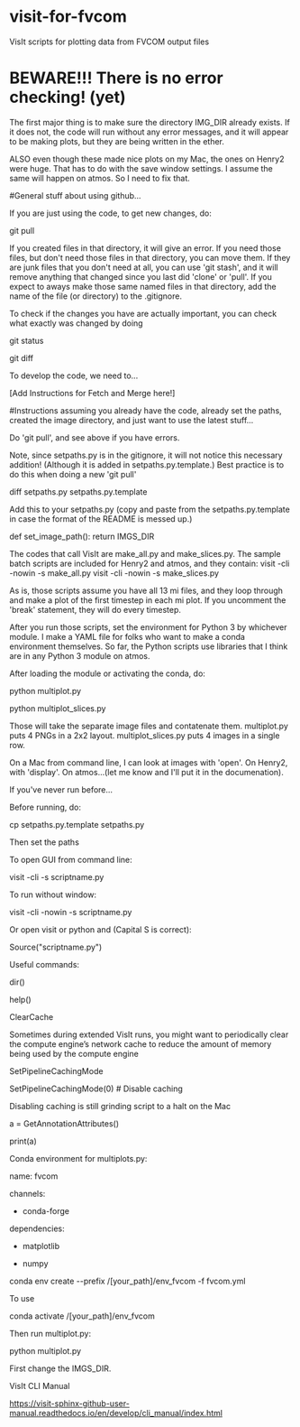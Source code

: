 # visit-for-fvcom
VisIt scripts for plotting data from FVCOM output files

# BEWARE!!!  There is no error checking! (yet)

The first major thing is to make sure the directory IMG_DIR already exists.  If it does not, the code will run without any error messages, and it will appear to be making plots, but they are being written in the ether.

ALSO even though these made nice plots on my Mac, the ones on Henry2 were huge.  That has to do with the save window settings.  I assume the same will happen on atmos.  So I need to fix that.

#General stuff about using github...

If you are just using the code, to get new changes, do:

git pull

If you created files in that directory, it will give an error.  If you need those files, but don't need those files in that directory, you can move them.  If they are junk files that you don't need at all, you can use 'git stash', and it will remove anything that changed since you last did 'clone' or 'pull'.  If you expect to aways make those same named files in that directory, add the name of the file (or directory) to the .gitignore.

To check if the changes you have are actually important, you can check what exactly was changed by doing

git status

git diff

To develop the code, we need to...

[Add Instructions for Fetch and Merge here!]


#Instructions assuming you already have the code, already set the paths, created the image directory, and just want to use the latest stuff...

Do 'git pull', and see above if you have errors.  

Note, since setpaths.py is in the gitignore, it will not notice this necessary addition!  (Although it is added in setpaths.py.template.)  Best practice is to do this when doing a new 'git pull'

diff setpaths.py setpaths.py.template

Add this to your setpaths.py (copy and paste from the setpaths.py.template in case the format of the README is messed up.)

def set_image_path():
    return IMGS_DIR


The codes that call VisIt are make_all.py and make_slices.py.  The sample batch scripts are included for Henry2 and atmos, and they contain:
visit -cli -nowin -s make_all.py
visit -cli -nowin -s make_slices.py

As is, those scripts assume you have all 13 mi files, and they loop through and make a plot of the first timestep in each mi plot.  If you uncomment the 'break' statement, they will do every timestep.

After you run those scripts, set the environment for Python 3 by whichever module.  I make a YAML file for folks who want to make a conda environment themselves.  So far, the Python scripts use libraries that I think are in any Python 3 module on atmos.

After loading the module or activating the conda, do:

python multiplot.py

python multiplot_slices.py

Those will take the separate image files and contatenate them.  multiplot.py puts 4 PNGs in a 2x2 layout.  multiplot_slices.py puts 4 images in a single row.

On a Mac from command line, I can look at images with 'open'.  On Henry2, with 'display'.  On atmos...(let me know and I'll put it in the documenation).

If you've never run before...

Before running, do: 

cp setpaths.py.template setpaths.py

Then set the paths


To open GUI from command line:

visit -cli -s scriptname.py

To run without window:

visit -cli -nowin -s scriptname.py

Or open visit or python and (Capital S is correct):

Source("scriptname.py")

Useful commands:

dir()

help()

ClearCache

Sometimes during extended VisIt runs, you might want to periodically clear the compute engine’s network cache to reduce the amount of memory being used by the compute engine

SetPipelineCachingMode

SetPipelineCachingMode(0) # Disable caching

Disabling caching is still grinding script to a halt on the Mac

a = GetAnnotationAttributes()

print(a)


Conda environment for multiplots.py:

name: fvcom

channels:

  - conda-forge

dependencies:

 - matplotlib

 - numpy

conda env create --prefix /[your_path]/env_fvcom -f fvcom.yml

To use

conda activate /[your_path]/env_fvcom

Then run multiplot.py:

python multiplot.py

First change the IMGS_DIR.  

VisIt CLI Manual

https://visit-sphinx-github-user-manual.readthedocs.io/en/develop/cli_manual/index.html

